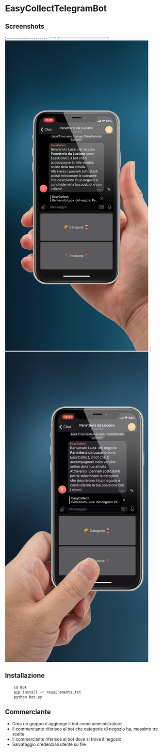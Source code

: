 # EasyCollectTelegramBot

## Screenshots

:-------------------------:|:-------------------------:
![Screenshot](Screenshots/1.PNG) | ![Screenshot](Screenshots/2.JPG)

## Installazione

```shell
	cd Bot
	pip install -r requirements.txt
	python bot.py
```


## Commerciante

- Crea un gruppo e aggiunge il bot come amministratore
- Il commerciante riferisce al bot che categorie di negozio ha, massimo tre scelte
- Il commerciante riferisce al bot dove si trova il negozio
- Salvataggio credenziali utente su file

